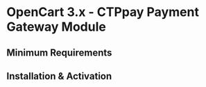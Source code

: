 # OpenCart 3.x - CTPpay Payment Gateway Module #

## Minimum Requirements ##

## Installation & Activation
